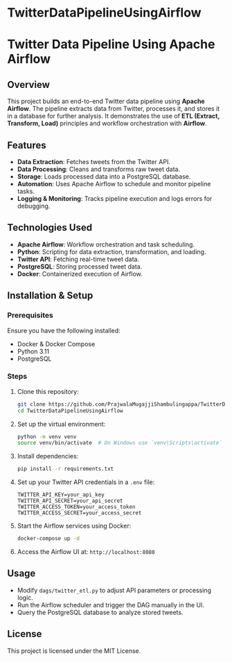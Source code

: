 # TwitterDataPipelineUsingAirflow

# Twitter Data Pipeline Using Apache Airflow

## Overview
This project builds an end-to-end Twitter data pipeline using **Apache Airflow**. The pipeline extracts data from Twitter, processes it, and stores it in a database for further analysis. It demonstrates the use of **ETL (Extract, Transform, Load)** principles and workflow orchestration with **Airflow**.

## Features
- **Data Extraction**: Fetches tweets from the Twitter API.
- **Data Processing**: Cleans and transforms raw tweet data.
- **Storage**: Loads processed data into a PostgreSQL database.
- **Automation**: Uses Apache Airflow to schedule and monitor pipeline tasks.
- **Logging & Monitoring**: Tracks pipeline execution and logs errors for debugging.

## Technologies Used
- **Apache Airflow**: Workflow orchestration and task scheduling.
- **Python**: Scripting for data extraction, transformation, and loading.
- **Twitter API**: Fetching real-time tweet data.
- **PostgreSQL**: Storing processed tweet data.
- **Docker**: Containerized execution of Airflow.

## Installation & Setup
### Prerequisites
Ensure you have the following installed:
- Docker & Docker Compose
- Python 3.11
- PostgreSQL

### Steps
1. Clone this repository:
   ```bash
   git clone https://github.com/PrajwalaMugajjiShambulingappa/TwitterDataPipelineUsingAirflow.git
   cd TwitterDataPipelineUsingAirflow
   ```
2. Set up the virtual environment:
   ```bash
   python -m venv venv
   source venv/bin/activate  # On Windows use `venv\Scripts\activate`
   ```
3. Install dependencies:
   ```bash
   pip install -r requirements.txt
   ```
4. Set up your Twitter API credentials in a `.env` file:
   ```
   TWITTER_API_KEY=your_api_key
   TWITTER_API_SECRET=your_api_secret
   TWITTER_ACCESS_TOKEN=your_access_token
   TWITTER_ACCESS_SECRET=your_access_secret
   ```
5. Start the Airflow services using Docker:
   ```bash
   docker-compose up -d
   ```
6. Access the Airflow UI at: `http://localhost:8080`

## Usage
- Modify `dags/twitter_etl.py` to adjust API parameters or processing logic.
- Run the Airflow scheduler and trigger the DAG manually in the UI.
- Query the PostgreSQL database to analyze stored tweets.

## License
This project is licensed under the MIT License.
